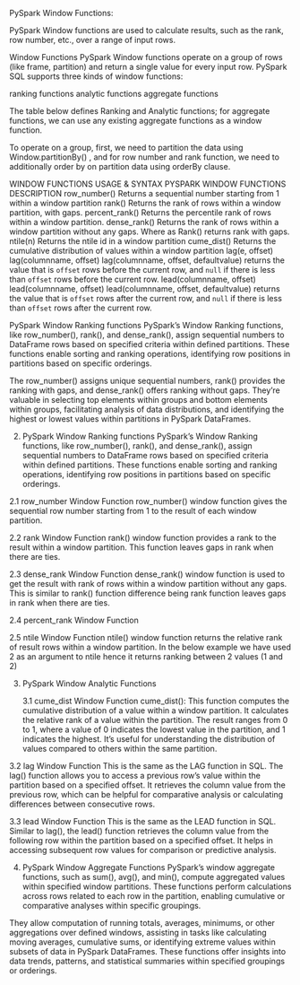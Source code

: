 PySpark Window Functions:

PySpark Window functions are used to calculate results, such as the rank, row number, etc., over a range of input rows.

Window Functions
PySpark Window functions operate on a group of rows (like frame, partition) and return a single value for every input row. PySpark SQL supports three kinds of window functions:

ranking functions
analytic functions
aggregate functions

The table below defines Ranking and Analytic functions; for aggregate functions, we can use any existing aggregate functions as a window function.

To operate on a group, first, we need to partition the data using Window.partitionBy() , and for row number and rank function, we need to additionally order by on partition data using orderBy clause.

WINDOW FUNCTIONS USAGE & SYNTAX PYSPARK WINDOW FUNCTIONS DESCRIPTION
row_number() Returns a sequential number starting from 1 within a window partition
rank() Returns the rank of rows within a window partition, with gaps.
percent_rank() Returns the percentile rank of rows within a window partition.
dense_rank() Returns the rank of rows within a window partition without any gaps. Where as Rank() returns rank with gaps.
ntile(n) Returns the ntile id in a window partition
cume_dist() Returns the cumulative distribution of values within a window partition
lag(e, offset)
lag(columnname, offset)
lag(columnname, offset, defaultvalue) returns the value that is `offset` rows before the current row, and `null` if there is less than `offset` rows before the current row.
lead(columnname, offset)
lead(columnname, offset)
lead(columnname, offset, defaultvalue) returns the value that is `offset` rows after the current row, and `null` if there is less than `offset` rows after the current row.

PySpark Window Ranking functions
PySpark’s Window Ranking functions, like row_number(), rank(), and dense_rank(), assign sequential numbers to DataFrame rows based on specified criteria within defined partitions. These functions enable sorting and ranking operations, identifying row positions in partitions based on specific orderings.

The row_number() assigns unique sequential numbers, rank() provides the ranking with gaps, and dense_rank() offers ranking without gaps. They’re valuable in selecting top elements within groups and bottom elements within groups, facilitating analysis of data distributions, and identifying the highest or lowest values within partitions in PySpark DataFrames.

2. PySpark Window Ranking functions
   PySpark’s Window Ranking functions, like row_number(), rank(), and dense_rank(), assign sequential numbers to DataFrame rows based on specified criteria within defined partitions. These functions enable sorting and ranking operations, identifying row positions in partitions based on specific orderings.

2.1
row_number Window Function
row_number() window function gives the sequential row number starting from 1 to the result of each window partition.

2.2 rank Window Function
rank() window function provides a rank to the result within a window partition. This function leaves gaps in rank when there are ties.

2.3 dense_rank Window Function
dense_rank() window function is used to get the result with rank of rows within a window partition without any gaps. This is similar to rank() function difference being rank function leaves gaps in rank when there are ties.

2.4 percent_rank Window Function

2.5 ntile Window Function
ntile() window function returns the relative rank of result rows within a window partition. In the below example we have used 2 as an argument to ntile hence it returns ranking between 2 values (1 and 2)

3. PySpark Window Analytic Functions

   3.1 cume_dist Window Function
   cume_dist(): This function computes the cumulative distribution of a value within a window partition. It calculates the relative rank of a value within the partition. The result ranges from 0 to 1, where a value of 0 indicates the lowest value in the partition, and 1 indicates the highest. It’s useful for understanding the distribution of values compared to others within the same partition.

3.2 lag Window Function
This is the same as the LAG function in SQL. The lag() function allows you to access a previous row’s value within the partition based on a specified offset. It retrieves the column value from the previous row, which can be helpful for comparative analysis or calculating differences between consecutive rows.

3.3 lead Window Function
This is the same as the LEAD function in SQL. Similar to lag(), the lead() function retrieves the column value from the following row within the partition based on a specified offset. It helps in accessing subsequent row values for comparison or predictive analysis.

4. PySpark Window Aggregate Functions
   PySpark’s window aggregate functions, such as sum(), avg(), and min(), compute aggregated values within specified window partitions. These functions perform calculations across rows related to each row in the partition, enabling cumulative or comparative analyses within specific groupings.

They allow computation of running totals, averages, minimums, or other aggregations over defined windows, assisting in tasks like calculating moving averages, cumulative sums, or identifying extreme values within subsets of data in PySpark DataFrames. These functions offer insights into data trends, patterns, and statistical summaries within specified groupings or orderings.
